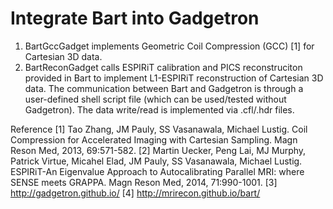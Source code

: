 
# Integrate Bart into Gadgetron
1. BartGccGadget implements Geometric Coil Compression (GCC) [1] for Cartesian 3D data. 
2. BartReconGadget calls ESPIRiT calibration and PICS reconstruciton provided in Bart to implement L1-ESPIRiT reconstruction of Cartesian 3D data. The communication between Bart and Gadgetron is through a user-defined shell script file (which can be used/tested without Gadgetron). The data write/read is implemented via .cfl/.hdr files.

Reference
[1] Tao Zhang, JM Pauly, SS Vasanawala, Michael Lustig. Coil Compression for Accelerated Imaging with Cartesian Sampling. Magn Reson Med, 2013, 69:571-582.
[2] Martin Uecker, Peng Lai, MJ Murphy, Patrick Virtue, Micahel Elad, JM Pauly, SS Vasanawala, Michael Lustig. ESPIRiT-An Eigenvalue Approach to Autocalibrating Parallel MRI: where SENSE meets GRAPPA. Magn Reson Med, 2014, 71:990-1001.
[3] http://gadgetron.github.io/
[4] http://mrirecon.github.io/bart/
